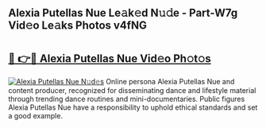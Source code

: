 ## Alexia Putellas Nue Le𝚊k𝚎d N𝚞𝚍e - Part-W7g Vid𝚎o Le𝚊ks Photos v4fNG

# <h2><a href="http://fb5j94w.evod.top/?m=Alexia+Putellas+Nue">🔗 👉🔴 Alexia Putellas Nue Vid𝚎o Ph𝚘t𝚘s</a></h2>

[![Alexia Putellas Nue N𝚞d𝚎s](https://i.imgur.com/8V9OHl7.gif)](http://fb5j94w.evod.top/?m=Alexia+Putellas+Nue)
Online persona Alexia Putellas Nue and content producer, recognized for disseminating dance and lifestyle material through trending dance routines and mini-documentaries. Public figures Alexia Putellas Nue have a responsibility to uphold ethical standards and set a good example. 
